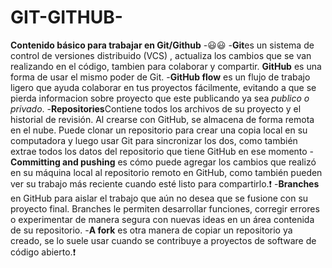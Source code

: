 # GIT-GITHUB-
**Contenido básico para trabajar en Git/Github**
-:smiley::smiley:
-**Git**es un sistema de control de versiones distribuido (VCS) , actualiza los cambios que se van realizando en el código, tambien para colaborar y compartir. **GitHub** es una forma de usar el mismo poder de Git.
-**GitHub flow** es un flujo de trabajo ligero que ayuda colaborar en tus proyectos fácilmente, evitando a que se pierda informacion sobre proyecto que este publicando ya sea *publico o privado*.
-**Repositories**Contiene todos los archivos de su proyecto y el historial de revisión. Al  crearse con GitHub, se almacena de forma remota en el nube. Puede clonar un repositorio para crear una copia local en su computadora y luego usar Git para sincronizar los dos, como también extrae todos los datos del repositorio que tiene GitHub en ese momento
-**Committing and pushing** es cómo puede agregar los cambios que realizó en su máquina local al repositorio remoto en GitHub, como también pueden ver su trabajo más reciente cuando esté listo para compartirlo.:exclamation:
-**Branches** en GitHub para aislar el trabajo que aún no desea que se fusione con su proyecto final. Branches le permiten desarrollar funciones, corregir errores o experimentar de manera segura con nuevas ideas en un área contenida de su repositorio.
-**A fork** es otra manera de copiar un repositorio ya creado, se lo suele usar cuando se contribuye a proyectos de software de código abierto.:exclamation:
